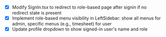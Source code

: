 - [x] Modify SignIn.tsx to redirect to role-based page after signin if no redirect state is present
- [x] Implement role-based menu visibility in LeftSidebar: show all menus for admin, specific menus (e.g., timesheet) for user
- [x] Update profile dropdown to show signed-in user's name and role